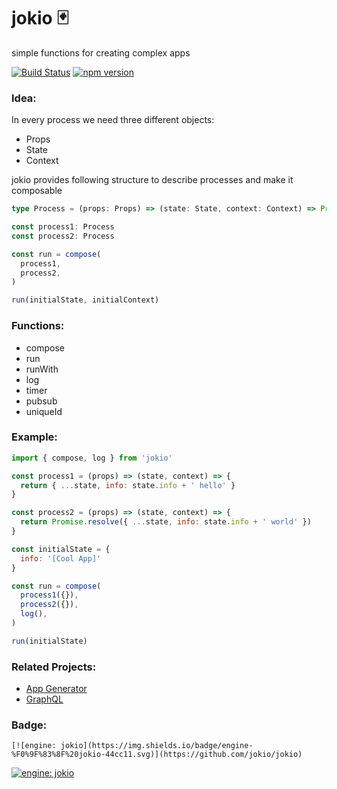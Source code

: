 # jokio 🃏

simple functions for creating complex apps 

[![Build Status](https://travis-ci.org/jokio/jokio.svg?branch=master)](https://travis-ci.org/jokio/jokio)
[![npm version](https://badge.fury.io/js/jokio.svg)](https://badge.fury.io/js/jokio)

### Idea:
In every process we need three different objects:
* Props
* State
* Context

jokio provides following structure to describe processes and make it composable
```ts
type Process = (props: Props) => (state: State, context: Context) => Promise<State>

const process1: Process
const process2: Process

const run = compose(
  process1,
  process2,
)

run(initialState, initialContext)
```


### Functions:
- compose
- run
- runWith
- log
- timer
- pubsub
- uniqueId


### Example:
```js
import { compose, log } from 'jokio'

const process1 = (props) => (state, context) => {
  return { ...state, info: state.info + ' hello' }
}

const process2 = (props) => (state, context) => {
  return Promise.resolve({ ...state, info: state.info + ' world' })
}

const initialState = {
  info: '[Cool App]'
}

const run = compose(
  process1({}),
  process2({}),
  log(),
)

run(initialState)

```

### Related Projects:
* [App Generator](https://github.com/jokio/generator-jokio)
* [GraphQL](https://github.com/jokio/jokio-graphql)


### Badge:
```
[![engine: jokio](https://img.shields.io/badge/engine-%F0%9F%83%8F%20jokio-44cc11.svg)](https://github.com/jokio/jokio)
```
[![engine: jokio](https://img.shields.io/badge/engine-%F0%9F%83%8F%20jokio-44cc11.svg)](https://github.com/jokio/jokio)
